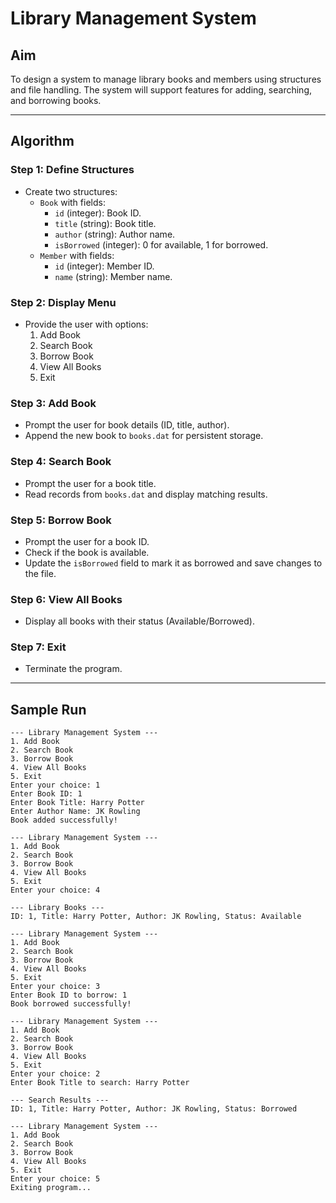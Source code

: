 # Library Management System

## Aim
To design a system to manage library books and members using structures and file handling. The system will support features for adding, searching, and borrowing books.

---

## Algorithm

### Step 1: Define Structures
- Create two structures:
  - `Book` with fields:
    - `id` (integer): Book ID.
    - `title` (string): Book title.
    - `author` (string): Author name.
    - `isBorrowed` (integer): 0 for available, 1 for borrowed.
  - `Member` with fields:
    - `id` (integer): Member ID.
    - `name` (string): Member name.

### Step 2: Display Menu
- Provide the user with options:
  1. Add Book
  2. Search Book
  3. Borrow Book
  4. View All Books
  5. Exit

### Step 3: Add Book
- Prompt the user for book details (ID, title, author).
- Append the new book to `books.dat` for persistent storage.

### Step 4: Search Book
- Prompt the user for a book title.
- Read records from `books.dat` and display matching results.

### Step 5: Borrow Book
- Prompt the user for a book ID.
- Check if the book is available.
- Update the `isBorrowed` field to mark it as borrowed and save changes to the file.

### Step 6: View All Books
- Display all books with their status (Available/Borrowed).

### Step 7: Exit
- Terminate the program.

---

## Sample Run
```
--- Library Management System ---
1. Add Book
2. Search Book
3. Borrow Book
4. View All Books
5. Exit
Enter your choice: 1
Enter Book ID: 1
Enter Book Title: Harry Potter
Enter Author Name: JK Rowling
Book added successfully!

--- Library Management System ---
1. Add Book
2. Search Book
3. Borrow Book
4. View All Books
5. Exit
Enter your choice: 4

--- Library Books ---
ID: 1, Title: Harry Potter, Author: JK Rowling, Status: Available

--- Library Management System ---
1. Add Book
2. Search Book
3. Borrow Book
4. View All Books
5. Exit
Enter your choice: 3
Enter Book ID to borrow: 1
Book borrowed successfully!

--- Library Management System ---
1. Add Book
2. Search Book
3. Borrow Book
4. View All Books
5. Exit
Enter your choice: 2
Enter Book Title to search: Harry Potter

--- Search Results ---
ID: 1, Title: Harry Potter, Author: JK Rowling, Status: Borrowed

--- Library Management System ---
1. Add Book
2. Search Book
3. Borrow Book
4. View All Books
5. Exit
Enter your choice: 5
Exiting program...
```
